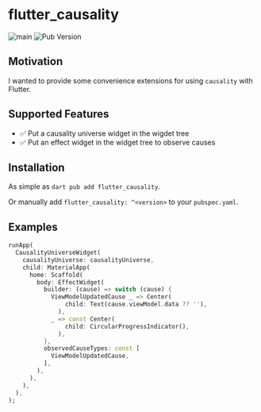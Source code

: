 # flutter_causality

![main](https://github.com/Goddchen/causality/actions/workflows/main.yaml/badge.svg)
![Pub Version](https://img.shields.io/pub/v/flutter_causality)

## Motivation

I wanted to provide some convenience extensions for using `causality` with
Flutter.

## Supported Features

- ✅ Put a causality universe widget in the wigdet tree
- ✅ Put an effect widget in the widget tree to observe causes

## Installation

As simple as `dart pub add flutter_causality`.

Or manually add `flutter_causality: ^<version>` to your `pubspec.yaml`.

## Examples

```dart
runApp(
  CausalityUniverseWidget(
    causalityUniverse: causalityUniverse,
    child: MaterialApp(
      home: Scaffold(
        body: EffectWidget(
          builder: (cause) => switch (cause) {
            ViewModelUpdatedCause _ => Center(
                child: Text(cause.viewModel.data ?? ''),
              ),
            _ => const Center(
                child: CircularProgressIndicator(),
              ),
          },
          observedCauseTypes: const [
            ViewModelUpdatedCause,
          ],
        ),
      ),
    ),
  ),
);
```